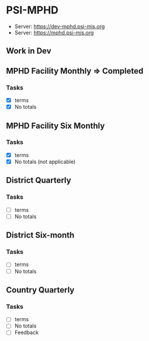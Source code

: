 # PSI-MPHD
* Server: https://dev-mphd.psi-mis.org
* Server: https://mphd.psi-mis.org

## Work in Dev

## MPHD Facility Monthly => Completed

### Tasks

- [x] terms
- [x] No totals

## MPHD Facility Six Monthly

### Tasks

- [x] terms
- [x] No totals (not applicable)

## District Quarterly

### Tasks

- [ ] terms
- [ ] No totals

## District Six-month

### Tasks

- [ ] terms
- [ ] No totals

## Country Quarterly

### Tasks

- [ ] terms
- [ ] No totals
- [ ] Feedback